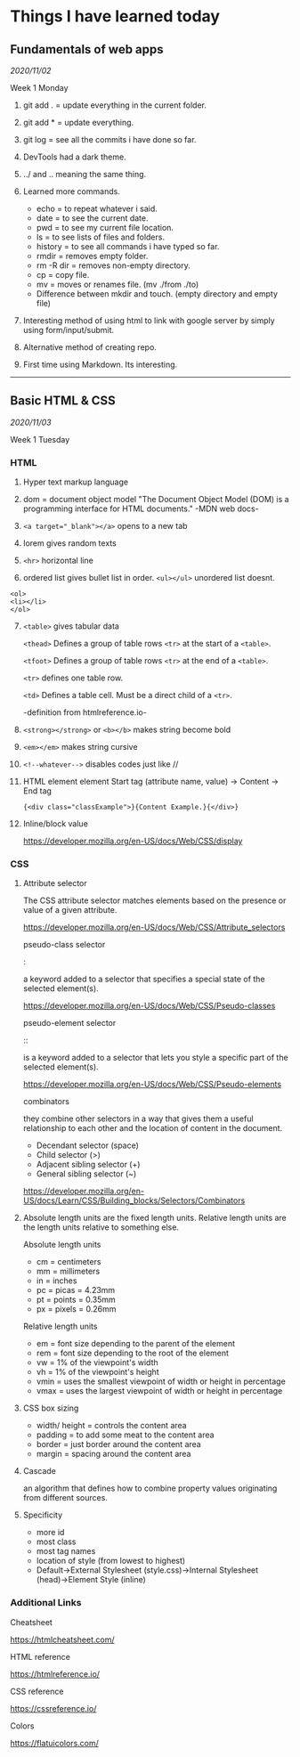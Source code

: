 # Things I have learned today

## Fundamentals of web apps

_2020/11/02_

Week 1 Monday

1. git add . = update everything in the current folder.
2. git add \* = update everything.
3. git log = see all the commits i have done so far.
4. DevTools had a dark theme.
5. ../ and .. meaning the same thing.
6. Learned more commands.

   - echo = to repeat whatever i said.
   - date = to see the current date.
   - pwd = to see my current file location.
   - ls = to see lists of files and folders.
   - history = to see all commands i have typed so far.
   - rmdir = removes empty folder.
   - rm -R dir = removes non-empty directory.
   - cp = copy file.
   - mv = moves or renames file. (mv ./from ./to)
   - Difference between mkdir and touch. (empty directory and empty file)

7. Interesting method of using html to link with google server by simply using form/input/submit.
8. Alternative method of creating repo.
9. First time using Markdown. Its interesting.

---

## Basic HTML & CSS

_2020/11/03_

Week 1 Tuesday

### HTML

1.  Hyper text markup language

2.  dom = document object model
    "The Document Object Model (DOM) is a programming interface for HTML documents."
    -MDN web docs-

3.  `<a target="_blank"></a>` opens to a new tab

4.  lorem gives random texts

5.  `<hr>` horizontal line

6.  ordered list gives bullet list in order. `<ul></ul>` unordered list doesnt.

```
<ol>
<li></li>
</ol>
```

7.  `<table>` gives tabular data

    `<thead>` Defines a group of table rows `<tr>` at the start of a `<table>`.

    `<tfoot>` Defines a group of table rows `<tr>` at the end of a `<table>`.

    `<tr>` defines one table row.

    `<td>` Defines a table cell. Must be a direct child of a `<tr>`.

    -definition from htmlreference.io-

8.  `<strong></strong>` or `<b></b>` makes string become bold

9.  `<em></em>` makes string cursive

10. `<!--whatever-->` disables codes just like //

11. HTML element
    element
    Start tag (attribute name, value) → Content → End tag

    `{<div class="classExample">}{Content Example.}{</div>}`

12. Inline/block value

    https://developer.mozilla.org/en-US/docs/Web/CSS/display

### CSS

1. Attribute selector

   The CSS attribute selector matches elements based on the presence or value of a given attribute.

   https://developer.mozilla.org/en-US/docs/Web/CSS/Attribute_selectors

   pseudo-class selector

   :

   a keyword added to a selector that specifies a special state of the selected element(s).

   https://developer.mozilla.org/en-US/docs/Web/CSS/Pseudo-classes

   pseudo-element selector

   ::

   is a keyword added to a selector that lets you style a specific part of the selected element(s).

   https://developer.mozilla.org/en-US/docs/Web/CSS/Pseudo-elements

   combinators

   they combine other selectors in a way that gives them a useful relationship to each other and the location of content in the document.

   - Decendant selector (space)
   - Child selector (>)
   - Adjacent sibling selector (+)
   - General sibling selector (~)

   https://developer.mozilla.org/en-US/docs/Learn/CSS/Building_blocks/Selectors/Combinators

2. Absolute length units are the fixed length units.
   Relative length units are the length units relative to something else.

   Absolute length units

   - cm = centimeters
   - mm = millimeters
   - in = inches
   - pc = picas = 4.23mm
   - pt = points = 0.35mm
   - px = pixels = 0.26mm

   Relative length units

   - em = font size depending to the parent of the element
   - rem = font size depending to the root of the element
   - vw = 1% of the viewpoint's width
   - vh = 1% of the viewpoint's height
   - vmin = uses the smallest viewpoint of width or height in percentage
   - vmax = uses the largest viewpoint of width or height in percentage

3. CSS box sizing

   - width/ height = controls the content area
   - padding = to add some meat to the content area
   - border = just border around the content area
   - margin = spacing around the content area

4. Cascade

   an algorithm that defines how to combine property values originating from different sources.

5. Specificity
   - more id
   - most class
   - most tag names
   - location of style (from lowest to highest)
   - Default→External Stylesheet (style.css)→Internal Stylesheet (head)→Element Style (inline)

### Additional Links

Cheatsheet

https://htmlcheatsheet.com/

HTML reference

https://htmlreference.io/

CSS reference

https://cssreference.io/

Colors

https://flatuicolors.com/
